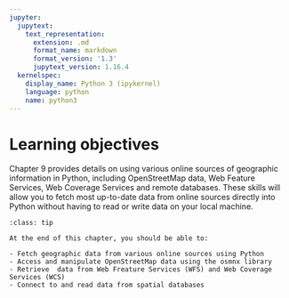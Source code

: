 ```yaml
---
jupyter:
  jupytext:
    text_representation:
      extension: .md
      format_name: markdown
      format_version: '1.3'
      jupytext_version: 1.16.4
  kernelspec:
    display_name: Python 3 (ipykernel)
    language: python
    name: python3
---
```


<!-- #region editable=true slideshow={"slide_type": ""} tags=["learning_objectives"] -->
# Learning objectives
<!-- #endregion -->

<!-- #region editable=true slideshow={"slide_type": ""} -->
Chapter 9 provides details on using various online sources of geographic information in Python, including OpenStreetMap data, Web Feature Services, Web Coverage Services and remote databases. These skills will allow you to fetch most up-to-date data from online sources directly into Python without having to read or write data on your local machine.

<!-- #endregion -->

<!-- #region editable=true slideshow={"slide_type": ""} tags=["lo_box"] -->
```{admonition} Learning objectives
:class: tip

At the end of this chapter, you should be able to:

- Fetch geographic data from various online sources using Python
- Access and manipulate OpenStreetMap data using the osmnx library
- Retrieve  data from Web Freature Services (WFS) and Web Coverage Services (WCS)
- Connect to and read data from spatial databases

```
<!-- #endregion -->
